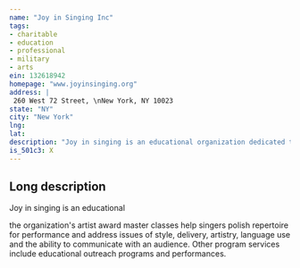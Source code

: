 ```yaml
---
name: "Joy in Singing Inc"
tags:
- charitable
- education
- professional
- military
- arts
ein: 132618942
homepage: "www.joyinsinging.org"
address: |
 260 West 72 Street, \nNew York, NY 10023
state: "NY"
city: "New York"
lng: 
lat: 
description: "Joy in singing is an educational organization dedicated to bringing advancement and recognition to talented singers and composers. "
is_501c3: X
---
```


## Long description

Joy in singing is an educational
  
  the organization's artist award master classes help singers polish repertoire for performance and address issues of style, delivery, artistry, language use and the ability to communicate with an audience. Other program services include educational outreach programs and performances. 
